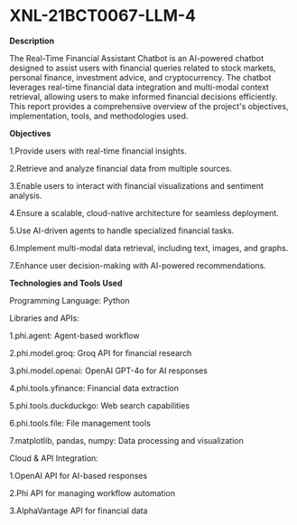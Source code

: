 # XNL-21BCT0067-LLM-4

**Description**

The Real-Time Financial Assistant Chatbot is an AI-powered chatbot designed to assist users with financial queries related to stock markets, personal finance, investment advice, and cryptocurrency. The chatbot leverages real-time financial data integration and multi-modal context retrieval, allowing users to make informed financial decisions efficiently. This report provides a comprehensive overview of the project's objectives, implementation, tools, and methodologies used.


**Objectives**

1.Provide users with real-time financial insights.

2.Retrieve and analyze financial data from multiple sources.

3.Enable users to interact with financial visualizations and sentiment analysis.

4.Ensure a scalable, cloud-native architecture for seamless deployment.

5.Use AI-driven agents to handle specialized financial tasks.

6.Implement multi-modal data retrieval, including text, images, and graphs.

7.Enhance user decision-making with AI-powered recommendations.


**Technologies and Tools Used**

Programming Language: Python


Libraries and APIs:

1.phi.agent: Agent-based workflow

2.phi.model.groq: Groq API for financial research

3.phi.model.openai: OpenAI GPT-4o for AI responses

4.phi.tools.yfinance: Financial data extraction

5.phi.tools.duckduckgo: Web search capabilities

6.phi.tools.file: File management tools

7.matplotlib, pandas, numpy: Data processing and visualization


Cloud & API Integration:

1.OpenAI API for AI-based responses

2.Phi API for managing workflow automation

3.AlphaVantage API for financial data
